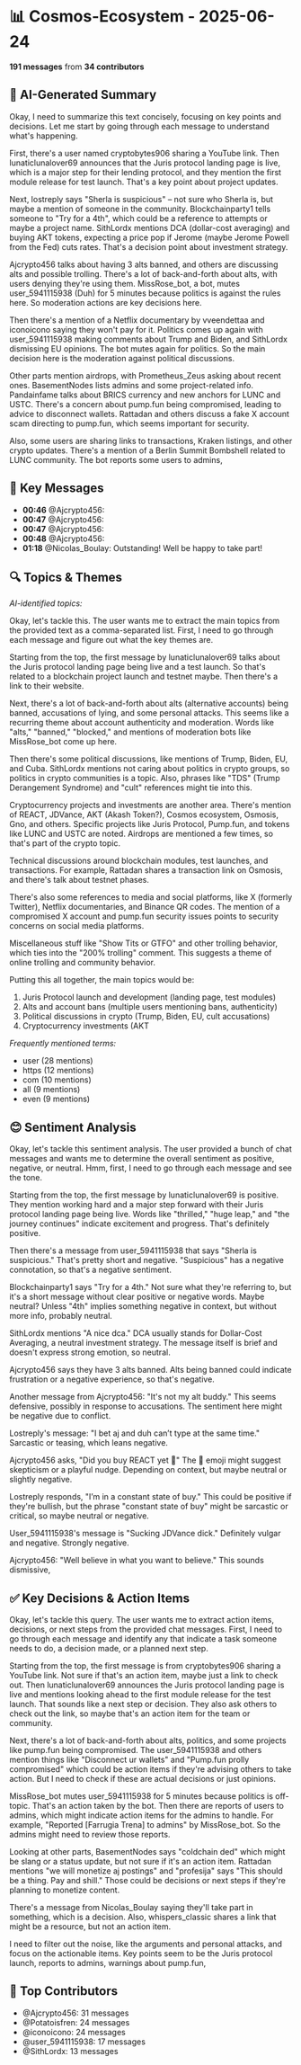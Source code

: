 # 📊 Cosmos-Ecosystem - 2025-06-24
**191 messages** from **34 contributors**

## 📝 AI-Generated Summary
<think>
Okay, I need to summarize this text concisely, focusing on key points and decisions. Let me start by going through each message to understand what's happening.

First, there's a user named cryptobytes906 sharing a YouTube link. Then lunaticlunalover69 announces that the Juris protocol landing page is live, which is a major step for their lending protocol, and they mention the first module release for test launch. That's a key point about project updates.

Next, lostreply says "Sherla is suspicious" – not sure who Sherla is, but maybe a mention of someone in the community. Blockchainparty1 tells someone to "Try for a 4th", which could be a reference to attempts or maybe a project name. SithLordx mentions DCA (dollar-cost averaging) and buying AKT tokens, expecting a price pop if Jerome (maybe Jerome Powell from the Fed) cuts rates. That's a decision point about investment strategy.

Ajcrypto456 talks about having 3 alts banned, and others are discussing alts and possible trolling. There's a lot of back-and-forth about alts, with users denying they're using them. MissRose_bot, a bot, mutes user_5941115938 (Duh) for 5 minutes because politics is against the rules here. So moderation actions are key decisions here.

Then there's a mention of a Netflix documentary by vveendettaa and iconoicono saying they won't pay for it. Politics comes up again with user_5941115938 making comments about Trump and Biden, and SithLordx dismissing EU opinions. The bot mutes again for politics. So the main decision here is the moderation against political discussions.

Other parts mention airdrops, with Prometheus_Zeus asking about recent ones. BasementNodes lists admins and some project-related info. Pandainfame talks about BRICS currency and new anchors for LUNC and USTC. There's a concern about pump.fun being compromised, leading to advice to disconnect wallets. Rattadan and others discuss a fake X account scam directing to pump.fun, which seems important for security.

Also, some users are sharing links to transactions, Kraken listings, and other crypto updates. There's a mention of a Berlin Summit Bombshell related to LUNC community. The bot reports some users to admins,

## 💬 Key Messages
- **00:46** @Ajcrypto456: 
- **00:47** @Ajcrypto456: 
- **00:47** @Ajcrypto456: 
- **00:48** @Ajcrypto456: 
- **01:18** @Nicolas_Boulay: Outstanding! Well be happy to take part!

## 🔍 Topics & Themes
*AI-identified topics:*
> <think>
Okay, let's tackle this. The user wants me to extract the main topics from the provided text as a comma-separated list. First, I need to go through each message and figure out what the key themes are.

Starting from the top, the first message by lunaticlunalover69 talks about the Juris protocol landing page being live and a test launch. So that's related to a blockchain project launch and testnet maybe. Then there's a link to their website.

Next, there's a lot of back-and-forth about alts (alternative accounts) being banned, accusations of lying, and some personal attacks. This seems like a recurring theme about account authenticity and moderation. Words like "alts," "banned," "blocked," and mentions of moderation bots like MissRose_bot come up here.

Then there's some political discussions, like mentions of Trump, Biden, EU, and Cuba. SithLordx mentions not caring about politics in crypto groups, so politics in crypto communities is a topic. Also, phrases like "TDS" (Trump Derangement Syndrome) and "cult" references might tie into this.

Cryptocurrency projects and investments are another area. There's mention of REACT, JDVance, AKT (Akash Token?), Cosmos ecosystem, Osmosis, Gno, and others. Specific projects like Juris Protocol, Pump.fun, and tokens like LUNC and USTC are noted. Airdrops are mentioned a few times, so that's part of the crypto topic.

Technical discussions around blockchain modules, test launches, and transactions. For example, Rattadan shares a transaction link on Osmosis, and there's talk about testnet phases.

There's also some references to media and social platforms, like X (formerly Twitter), Netflix documentaries, and Binance QR codes. The mention of a compromised X account and pump.fun security issues points to security concerns on social media platforms.

Miscellaneous stuff like "Show Tits or GTFO" and other trolling behavior, which ties into the "200% trolling" comment. This suggests a theme of online trolling and community behavior.

Putting this all together, the main topics would be:

1. Juris Protocol launch and development (landing page, test modules)
2. Alts and account bans (multiple users mentioning bans, authenticity)
3. Political discussions in crypto (Trump, Biden, EU, cult accusations)
4. Cryptocurrency investments (AKT

*Frequently mentioned terms:*
- user (28 mentions)
- https (12 mentions)
- com (10 mentions)
- all (9 mentions)
- even (9 mentions)

## 😊 Sentiment Analysis
<think>
Okay, let's tackle this sentiment analysis. The user provided a bunch of chat messages and wants me to determine the overall sentiment as positive, negative, or neutral. Hmm, first, I need to go through each message and see the tone.

Starting from the top, the first message by lunaticlunalover69 is positive. They mention working hard and a major step forward with their Juris protocol landing page being live. Words like "thrilled," "huge leap," and "the journey continues" indicate excitement and progress. That's definitely positive.

Then there's a message from user_5941115938 that says "Sherla is suspicious." That's pretty short and negative. "Suspicious" has a negative connotation, so that's a negative sentiment.

Blockchainparty1 says "Try for a 4th." Not sure what they're referring to, but it's a short message without clear positive or negative words. Maybe neutral? Unless "4th" implies something negative in context, but without more info, probably neutral.

SithLordx mentions "A nice dca." DCA usually stands for Dollar-Cost Averaging, a neutral investment strategy. The message itself is brief and doesn't express strong emotion, so neutral.

Ajcrypto456 says they have 3 alts banned. Alts being banned could indicate frustration or a negative experience, so that's negative.

Another message from Ajcrypto456: "It's not my alt buddy." This seems defensive, possibly in response to accusations. The sentiment here might be negative due to conflict.

Lostreply's message: "I bet aj and duh can’t type at the same time." Sarcastic or teasing, which leans negative.

Ajcrypto456 asks, "Did you buy REACT yet 👀" The 👀 emoji might suggest skepticism or a playful nudge. Depending on context, but maybe neutral or slightly negative.

Lostreply responds, "I’m in a constant state of buy." This could be positive if they're bullish, but the phrase "constant state of buy" might be sarcastic or critical, so maybe neutral or negative.

User_5941115938's message is "Sucking JDVance dick." Definitely vulgar and negative. Strongly negative.

Ajcrypto456: "Well believe in what you want to believe." This sounds dismissive,

## ✅ Key Decisions & Action Items
<think>
Okay, let's tackle this query. The user wants me to extract action items, decisions, or next steps from the provided chat messages. First, I need to go through each message and identify any that indicate a task someone needs to do, a decision made, or a planned next step.

Starting from the top, the first message is from cryptobytes906 sharing a YouTube link. Not sure if that's an action item, maybe just a link to check out. Then lunaticlunalover69 announces the Juris protocol landing page is live and mentions looking ahead to the first module release for the test launch. That sounds like a next step or decision. They also ask others to check out the link, so maybe that's an action item for the team or community.

Next, there's a lot of back-and-forth about alts, politics, and some projects like pump.fun being compromised. The user_5941115938 and others mention things like "Disconnect ur wallets" and "Pump.fun prolly compromised" which could be action items if they're advising others to take action. But I need to check if these are actual decisions or just opinions.

MissRose_bot mutes user_5941115938 for 5 minutes because politics is off-topic. That's an action taken by the bot. Then there are reports of users to admins, which might indicate action items for the admins to handle. For example, "Reported [Farrugia Trena] to admins" by MissRose_bot. So the admins might need to review those reports.

Looking at other parts, BasementNodes says "coldchain ded" which might be slang or a status update, but not sure if it's an action item. Rattadan mentions "we will monetize aj postings" and "profesija" says "This should be a thing. Pay and shill." Those could be decisions or next steps if they're planning to monetize content.

There's a message from Nicolas_Boulay saying they'll take part in something, which is a decision. Also, whispers_classic shares a link that might be a resource, but not an action item. 

I need to filter out the noise, like the arguments and personal attacks, and focus on the actionable items. Key points seem to be the Juris protocol launch, reports to admins, warnings about pump.fun,

## 👥 Top Contributors
- @Ajcrypto456: 31 messages
- @Potatoisfren: 24 messages
- @iconoicono: 24 messages
- @user_5941115938: 17 messages
- @SithLordx: 13 messages